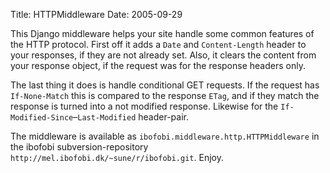 Title: HTTPMiddleware
Date: 2005-09-29

This Django middleware helps your site handle some common features of the HTTP protocol. First off it adds a `Date` and `Content-Length` header to your responses, if they are not already set. Also, it clears the content from your response object, if the request was for the response headers only.

The last thing it does is handle conditional GET requests. If the request has `If-None-Match` this is compared to the response `ETag`, and if they match the response is turned into a not modified response. Likewise for the `If-Modified-Since`&#8211;`Last-Modified` header-pair.

The middleware is available as `ibofobi.middleware.http.HTTPMiddleware` in the ibofobi subversion-repository `http://mel.ibofobi.dk/~sune/r/ibofobi.git`. Enjoy.